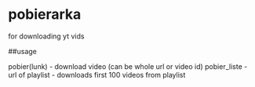 # pobierarka
for downloading yt vids

##usage

pobier(lunk)  - download video (can be whole url or video id)
pobier_liste - url of playlist - downloads first 100 videos from playlist
